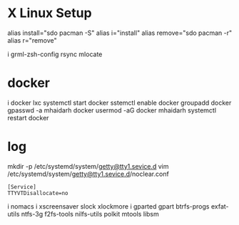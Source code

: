 X Linux Setup
=============

alias install="sdo pacman -S"
alias i="install"
alias remove="sdo pacman -r"
alias r="remove"

i grml-zsh-config rsync mlocate

# docker

i docker lxc
systemctl start docker
sstemctl enable docker
groupadd docker
gpasswd -a mhaidarh docker
usermod -aG docker mhaidarh
systemctl restart docker

# log

mkdir -p /etc/systemd/system/getty@tty1.sevice.d
vim /etc/systemd/system/getty@tty1.sevice.d/noclear.conf
```
[Service]
TTYVTDisallocate=no
```

i nomacs
i xscreensaver slock xlockmore
i gparted gpart btrfs-progs exfat-utils ntfs-3g f2fs-tools nilfs-utils polkit mtools libsm

